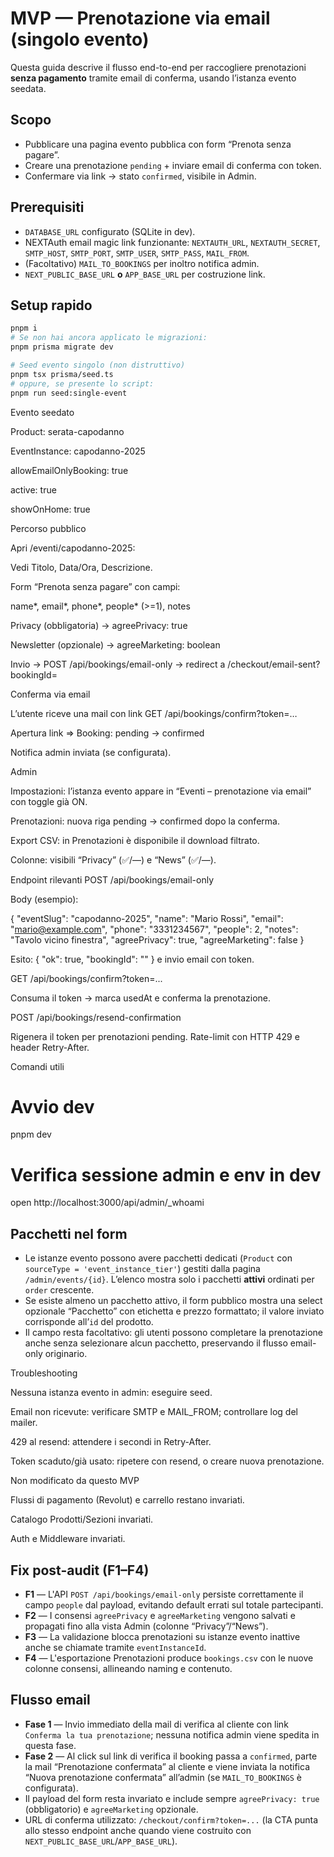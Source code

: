 # MVP — Prenotazione via email (singolo evento)

Questa guida descrive il flusso end-to-end per raccogliere prenotazioni **senza pagamento** tramite email di conferma, usando l’istanza evento seedata.

## Scopo
- Pubblicare una pagina evento pubblica con form “Prenota senza pagare”.
- Creare una prenotazione `pending` + inviare email di conferma con token.
- Confermare via link → stato `confirmed`, visibile in Admin.

## Prerequisiti
- `DATABASE_URL` configurato (SQLite in dev).
- NEXTAuth email magic link funzionante: `NEXTAUTH_URL`, `NEXTAUTH_SECRET`, `SMTP_HOST`, `SMTP_PORT`, `SMTP_USER`, `SMTP_PASS`, `MAIL_FROM`.
- (Facoltativo) `MAIL_TO_BOOKINGS` per inoltro notifica admin.
- `NEXT_PUBLIC_BASE_URL` **o** `APP_BASE_URL` per costruzione link.

## Setup rapido
```bash
pnpm i
# Se non hai ancora applicato le migrazioni:
pnpm prisma migrate dev

# Seed evento singolo (non distruttivo)
pnpm tsx prisma/seed.ts
# oppure, se presente lo script:
pnpm run seed:single-event
```

Evento seedato

Product: serata-capodanno

EventInstance: capodanno-2025

allowEmailOnlyBooking: true

active: true

showOnHome: true

Percorso pubblico

Apri /eventi/capodanno-2025:

Vedi Titolo, Data/Ora, Descrizione.

Form “Prenota senza pagare” con campi:

name*, email*, phone*, people* (>=1), notes

Privacy (obbligatoria) → agreePrivacy: true

Newsletter (opzionale) → agreeMarketing: boolean

Invio → POST /api/bookings/email-only → redirect a
/checkout/email-sent?bookingId=<id>

Conferma via email

L’utente riceve una mail con link GET /api/bookings/confirm?token=…

Apertura link ⇒ Booking: pending → confirmed

Notifica admin inviata (se configurata).

Admin

Impostazioni: l’istanza evento appare in “Eventi – prenotazione via email” con toggle già ON.

Prenotazioni: nuova riga pending → confirmed dopo la conferma.

Export CSV: in Prenotazioni è disponibile il download filtrato.

Colonne: visibili “Privacy” (✅/—) e “News” (✅/—).

Endpoint rilevanti
POST /api/bookings/email-only

Body (esempio):

{
  "eventSlug": "capodanno-2025",
  "name": "Mario Rossi",
  "email": "mario@example.com",
  "phone": "3331234567",
  "people": 2,
  "notes": "Tavolo vicino finestra",
  "agreePrivacy": true,
  "agreeMarketing": false
}


Esito: { "ok": true, "bookingId": "<id>" } e invio email con token.

GET /api/bookings/confirm?token=...

Consuma il token → marca usedAt e conferma la prenotazione.

POST /api/bookings/resend-confirmation

Rigenera il token per prenotazioni pending. Rate-limit con HTTP 429 e header Retry-After.

Comandi utili
# Avvio dev
pnpm dev

# Verifica sessione admin e env in dev
open http://localhost:3000/api/admin/_whoami

## Pacchetti nel form
- Le istanze evento possono avere pacchetti dedicati (`Product` con `sourceType = 'event_instance_tier'`) gestiti dalla pagina `/admin/events/{id}`. L’elenco mostra solo i pacchetti **attivi** ordinati per `order` crescente.
- Se esiste almeno un pacchetto attivo, il form pubblico mostra una select opzionale “Pacchetto” con etichetta e prezzo formattato; il valore inviato corrisponde all’`id` del prodotto.
- Il campo resta facoltativo: gli utenti possono completare la prenotazione anche senza selezionare alcun pacchetto, preservando il flusso email-only originario.

Troubleshooting

Nessuna istanza evento in admin: eseguire seed.

Email non ricevute: verificare SMTP e MAIL_FROM; controllare log del mailer.

429 al resend: attendere i secondi in Retry-After.

Token scaduto/già usato: ripetere con resend, o creare nuova prenotazione.

Non modificato da questo MVP

Flussi di pagamento (Revolut) e carrello restano invariati.

Catalogo Prodotti/Sezioni invariati.

Auth e Middleware invariati.

## Fix post-audit (F1–F4)
- **F1** — L'API `POST /api/bookings/email-only` persiste correttamente il campo `people` dal payload, evitando default errati sul totale partecipanti.
- **F2** — I consensi `agreePrivacy` e `agreeMarketing` vengono salvati e propagati fino alla vista Admin (colonne “Privacy”/“News”).
- **F3** — La validazione blocca prenotazioni su istanze evento inattive anche se chiamate tramite `eventInstanceId`.
- **F4** — L'esportazione Prenotazioni produce `bookings.csv` con le nuove colonne consensi, allineando naming e contenuto.

## Flusso email
- **Fase 1** — Invio immediato della mail di verifica al cliente con link `Conferma la tua prenotazione`; nessuna notifica admin viene spedita in questa fase.
- **Fase 2** — Al click sul link di verifica il booking passa a `confirmed`, parte la mail “Prenotazione confermata” al cliente e viene inviata la notifica “Nuova prenotazione confermata” all’admin (se `MAIL_TO_BOOKINGS` è configurata).
- Il payload del form resta invariato e include sempre `agreePrivacy: true` (obbligatorio) e `agreeMarketing` opzionale.
- URL di conferma utilizzato: `/checkout/confirm?token=...` (la CTA punta allo stesso endpoint anche quando viene costruito con `NEXT_PUBLIC_BASE_URL`/`APP_BASE_URL`).
